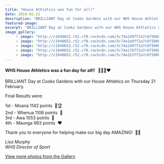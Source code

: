 ```yaml
---
title: "House Athletics was fun for all!"
date: 2019-02-21
description: "BRILLIANT Day at Cooks Gardens with our WHS House Athletics on Thursday 21 February..."
featured-image: 
excerpt: "BRILLIANT Day at Cooks Gardens with our WHS House Athletics on Thursday 21 February."
image_gallery:
     - image: "http://c1940652.r52.cf0.rackcdn.com/5c74a1d9ff2a7c6f5000056b/20.jpg"
     - image: "http://c1940652.r52.cf0.rackcdn.com/5c74a1e0ff2a7c6f50000576/28.jpg"
     - image: "http://c1940652.r52.cf0.rackcdn.com/5c74a1d9ff2a7c6f5000056a/24.jpg"
     - image: "http://c1940652.r52.cf0.rackcdn.com/5c74a178ff2a7c6f50000562/5.jpg"
     - image: "http://c1940652.r52.cf0.rackcdn.com/5c74a1b3ff2a7c6f50000564/6a.jpg"
---
```


<h4>WHS House Athletics was a fun day for all!!&nbsp; &nbsp;<span class="_5mfr"><span class="_6qdm">💛</span></span><span class="_5mfr"><span class="_6qdm">💚</span></span><span class="_5mfr"><span class="_6qdm">💙</span></span><span class="_5mfr"><span class="_6qdm">❤️</span></span></h4>
<p><span>BRILLIANT Day at Cooks Gardens with our House Athletics on Thursday 21 February.</span></p>
<p><span><span>Final Results were:</span></span></p>
<p><span><span>1st - Moana 1142 points&nbsp;&nbsp;<span class="_5mfr"><span class="_6qdm">💛</span></span><span class="_5mfr"><span class="_6qdm">🏆</span></span></span><br /><span>2nd - Whenua 1106 points&nbsp;&nbsp;<span>💚</span></span><br /><span>3rd - Awa 1053 points&nbsp;&nbsp;<span>💙</span></span><br /><span>4th - Maunga 993 points&nbsp;&nbsp;<span class="_5mfr"><span class="_6qdm">❤️</span></span></span></span></p>
<p><span><span>Thank you to everyone for helping make our big day AMAZING!&nbsp;&nbsp;<span>👌🏻</span></span></span></p>
<p><em>Lisa Murphy</em><br /><em>WHS Director of Sport</em></p>
<p><a href="http://www.whanganuihigh.school.nz/media/gallery/2019-house-athletics-day">View more photos from the Gallery</a></p>

